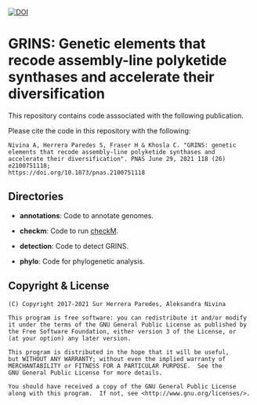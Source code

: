 [![DOI](https://img.shields.io/badge/DOI-10.1073%2Fpnas.2100751118-blue.svg)](https://doi.org/10.1073/pnas.2100751118)

# GRINS: Genetic elements that recode assembly-line polyketide synthases and accelerate their diversification

This repository contains code asssociated with the following publication.

Please cite the code in this repository with the following:

    Nivina A, Herrera Paredes S, Fraser H & Khosla C. "GRINS: genetic
    elements that recode assembly-line polyketide synthases and
    accelerate their diversification". PNAS June 29, 2021 118 (26) e2100751118;
    https://doi.org/10.1073/pnas.2100751118

## Directories

* **annotations**: Code to annotate genomes.

* **checkm**: Code to run [checkM](https://github.com/Ecogenomics/CheckM).

* **detection**: Code to detect GRINS.

* **phylo**: Code for phylogenetic analysis.

## Copyright & License

    (C) Copyright 2017-2021 Sur Herrera Paredes, Aleksandra Nivina

    This program is free software: you can redistribute it and/or modify
    it under the terms of the GNU General Public License as published by
    the Free Software Foundation, either version 3 of the License, or
    (at your option) any later version.

    This program is distributed in the hope that it will be useful,
    but WITHOUT ANY WARRANTY; without even the implied warranty of
    MERCHANTABILITY or FITNESS FOR A PARTICULAR PURPOSE.  See the
    GNU General Public License for more details.

    You should have received a copy of the GNU General Public License
    along with this program.  If not, see <http://www.gnu.org/licenses/>.
